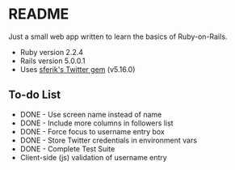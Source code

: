 # README

Just a small web app written to learn the basics of Ruby-on-Rails.

* Ruby version 2.2.4
* Rails version 5.0.0.1
* Uses [sferik's Twitter gem](https://sferik.github.io/twitter/) (v5.16.0)

To-do List
----------
* DONE - Use screen name instead of name
* DONE - Include more columns in followers list
* DONE - Force focus to username entry box
* DONE - Store Twitter credentials in environment vars
* DONE - Complete Test Suite
* Client-side (js) validation of username entry
